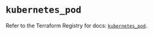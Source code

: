# `kubernetes_pod`

Refer to the Terraform Registry for docs: [`kubernetes_pod`](https://registry.terraform.io/providers/hashicorp/kubernetes/2.35.0/docs/resources/pod).
